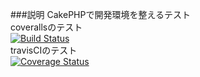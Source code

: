 ###説明
CakePHPで開発環境を整えるテスト   
coverallsのテスト   
[![Build Status](https://travis-ci.org/bigplants/cake_dev_test.svg?branch=master)](https://travis-ci.org/bigplants/master)   
travisCIのテスト   
[![Coverage Status](https://coveralls.io/repos/bigplants/cake_dev_test/badge.png?branch=master)](https://coveralls.io/r/bigplants/cake_dev_test?branch=master)   
  
